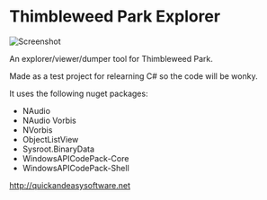 Thimbleweed Park Explorer
===================
![Screenshot](https://quickandeasysoftware.net/wp/wp-content/uploads/2018/05/ThimbleweedParkExplorer.png)

An explorer/viewer/dumper tool for Thimbleweed Park.

Made as a test project for relearning C# so the code will be wonky.

It uses the following nuget packages:
* NAudio
* NAudio Vorbis
* NVorbis
* ObjectListView
* Sysroot.BinaryData
* WindowsAPICodePack-Core
* WindowsAPICodePack-Shell

http://quickandeasysoftware.net

